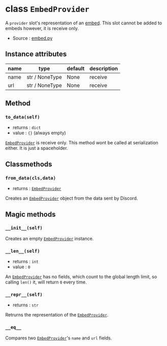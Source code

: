 # class `EmbedProvider`

A `provider` slot's representation of an [embed](EmbedCore.md). This slot cannot
be added to embeds however, it is receive only.

- Source : [embed.py](https://github.com/HuyaneMatsu/hata/blob/master/hata/discord/embed.py)

## Instance attributes

| name              | type              | default       | description       |
|-------------------|-------------------|---------------|-------------------|
| name              | str / NoneType    | None          | receive           |
| url               | str / NoneType    | None          | receive           |

## Method

### `to_data(self)`

- returns : `dict`
- value : `{}` (always empty)

[`EmbedProvider`](EmbedProvider.md) is receive only. This method wont be called at
serialization either. It is just a spaceholder.

## Classmethods

### `from_data(cls,data)`

- returns : [`EmbedProvider`](EmbedProvider.md)

Creates an [`EmbedProvider`](EmbedProvider.md) object from the data sent by Discord.

## Magic methods

### `__init__(self)`

Creates an empty [`EmbedProvider`](EmbedProvider.md) instance.

### `__len__(self)`

- returns : `int`
- value : `0`

An [`EmbedProvider`](EmbedProvider.md) has no fields, which count to the global
length limit, so calling `len()` it, will return `0` every time.

### `__repr__(self)`

- returns : `str`

Retrurns the representation of the [`EmbedProvider`](EmbedProvider.md).

### `__eq__`

Compares two [`EmbedProvider`](EmbedProvider.md)'s `name` and `url` fields.
